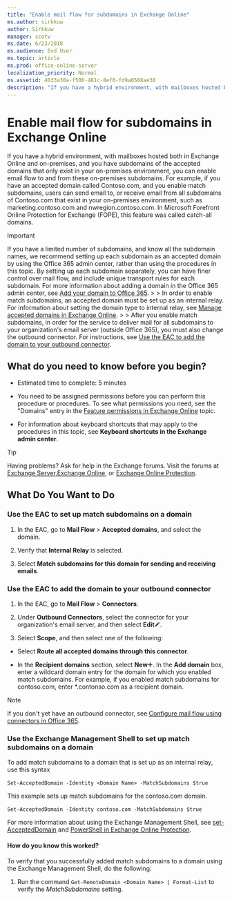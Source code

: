 ```yaml
---
title: "Enable mail flow for subdomains in Exchange Online"
ms.author: sirkkuw
author: Sirkkuw
manager: scotv
ms.date: 6/23/2018
ms.audience: End User
ms.topic: article
ms.prod: office-online-server
localization_priority: Normal
ms.assetid: 4033a30a-f506-481c-8ef0-fd9a0508ae38
description: "If you have a hybrid environment, with mailboxes hosted both in Exchange Online and on-premises, and you have subdomains of the accepted domains that only exist in your on-premises environment, you can enable email flow to and from these on-premises subdomains. For example, if you have an accepted domain called Contoso.com, and you enable match subdomains, users can send email to, or receive email from all subdomains of Contoso.com that exist in your on-premises environment, such as marketing.contoso.com and nwregion.contoso.com. In Microsoft Forefront Online Protection for Exchange (FOPE), this feature was called catch-all domains."
---
```


# Enable mail flow for subdomains in Exchange Online

If you have a hybrid environment, with mailboxes hosted both in Exchange Online and on-premises, and you have subdomains of the accepted domains that only exist in your on-premises environment, you can enable email flow to and from these on-premises subdomains. For example, if you have an accepted domain called Contoso.com, and you enable match subdomains, users can send email to, or receive email from all subdomains of Contoso.com that exist in your on-premises environment, such as marketing.contoso.com and nwregion.contoso.com. In Microsoft Forefront Online Protection for Exchange (FOPE), this feature was called catch-all domains.
  
> [!IMPORTANT]
> If you have a limited number of subdomains, and know all the subdomain names, we recommend setting up each subdomain as an accepted domain by using the Office 365 admin center, rather than using the procedures in this topic. By setting up each subdomain separately, you can have finer control over mail flow, and include unique transport rules for each subdomain. For more information about adding a domain in the Office 365 admin center, see [Add your domain to Office 365](https://go.microsoft.com/fwlink/p/?LinkId=282303). > > In order to enable match subdomains, an accepted domain must be set up as an internal relay. For information about setting the domain type to internal relay, see [Manage accepted domains in Exchange Online](manage-accepted-domains.md). > > After you enable match subdomains, in order for the service to deliver mail for all subdomains to your organization's email server (outside Office 365), you must also change the outbound connector. For instructions, see [Use the EAC to add the domain to your outbound connector](enable-mail-flow-for-subdomains.md#outboundconnector). 
  
## What do you need to know before you begin?

- Estimated time to complete: 5 minutes
    
- You need to be assigned permissions before you can perform this procedure or procedures. To see what permissions you need, see the "Domains" entry in the [Feature permissions in Exchange Online](../../permissions-exo/feature-permissions.md) topic. 
    
- For information about keyboard shortcuts that may apply to the procedures in this topic, see **Keyboard shortcuts in the Exchange admin center**.
    
> [!TIP]
> Having problems? Ask for help in the Exchange forums. Visit the forums at [Exchange Server](https://go.microsoft.com/fwlink/p/?linkId=60612),[Exchange Online](https://go.microsoft.com/fwlink/p/?linkId=267542), or [Exchange Online Protection](https://go.microsoft.com/fwlink/p/?linkId=285351). 
  
## What Do You Want to Do

### Use the EAC to set up match subdomains on a domain

1. In the EAC, go to **Mail Flow** \> **Accepted domains**, and select the domain. 
    
2. Verify that **Internal Relay** is selected. 
    
3. Select **Match subdomains for this domain for sending and receiving emails**.
    
### Use the EAC to add the domain to your outbound connector
<a name="outboundconnector"> </a>

1. In the EAC, go to **Mail Flow** \> **Connectors**. 
    
2. Under **Outbound Connectors**, select the connector for your organization's email server, and then select **Edit**![Edit icon](../../media/ITPro_EAC_EditIcon.gif). 
    
3. Select **Scope**, and then select one of the following:
    
  - Select **Route all accepted domains through this connector**.
    
  - In the **Recipient domains** section, select **New**![Add Icon](../../media/ITPro_EAC_AddIcon.gif). In the **Add domain** box, enter a wildcard domain entry for the domain for which you enabled match subdomains. For example, if you enabled match subdomains for contoso.com, enter \*.contonso.com as a recipient domain. 
    
> [!NOTE]
> If you don't yet have an outbound connector, see [Configure mail flow using connectors in Office 365](../../mail-flow-best-practices/use-connectors-to-configure-mail-flow/use-connectors-to-configure-mail-flow.md). 
  
### Use the Exchange Management Shell to set up match subdomains on a domain
<a name="outboundconnector"> </a>

To add match subdomains to a domain that is set up as an internal relay, use this syntax
  
```
Set-AcceptedDomain -Identity <Domain Name> -MatchSubdomains $true 
```

This example sets up match subdomains for the contoso.com domain.
  
```
Set-AcceptedDomain -Identity contoso.com -MatchSubdomains $true 
```

For more information about using the Exchange Management Shell, see [set-AcceptedDomain](http://technet.microsoft.com/library/2ef9a20b-0974-45d0-9dae-23bab22d736e.aspx) and [PowerShell in Exchange Online Protection](http://technet.microsoft.com/library/f7918a88-774a-405e-945b-bc2f5ee9f748.aspx).
  
#### How do you know this worked?

To verify that you successfully added match subdomains to a domain using the Exchange Management Shell, do the following:
  
1. Run the command  `Get-RemoteDomain <Domain Name> | Format-List` to verify the  _MatchSubdomains_ setting. 
    

